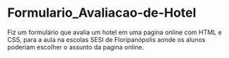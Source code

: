 # Formulario_Avaliacao-de-Hotel
Fiz um formulário que avalia um hotel em uma pagina online com HTML e CSS, para a aula na escolas SESI de Floripanópolis aonde os alunos poderiam escolher o assunto da pagina online. 
